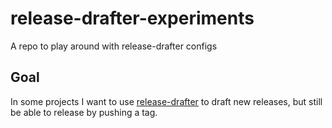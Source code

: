 # release-drafter-experiments
A repo to play around with release-drafter configs


## Goal

In some projects I want to use [release-drafter](https://github.com/release-drafter/release-drafter) to draft new releases, but still be able to release by pushing a tag.
